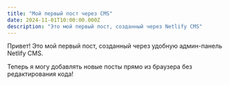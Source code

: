 ```yaml
---
title: "Мой первый пост через CMS"
date: 2024-11-01T10:00:00.000Z
description: "Это мой первый пост, созданный через Netlify CMS"
---
```

Привет! Это мой первый пост, созданный через удобную админ-панель Netlify CMS.

Теперь я могу добавлять новые посты прямо из браузера без редактирования кода!
